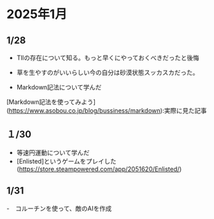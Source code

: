 # 2025年1月
## 1/28
- TIlの存在について知る。もっと早くにやっておくべきだったと後悔

- 草を生やすのがいいらしい今の自分は砂漠状態スッカスカだった。

- Markdown記法について学んだ
  
[Markdown記法を使ってみよう]
(https://www.asobou.co.jp/blog/bussiness/markdown):実際に見た記事

## １/30
- 等速円運動について学んだ
- [Enlisted]というゲームをプレイした
  (https://store.steampowered.com/app/2051620/Enlisted/)

## 1/31
-　コルーチンを使って、敵のAIを作成
